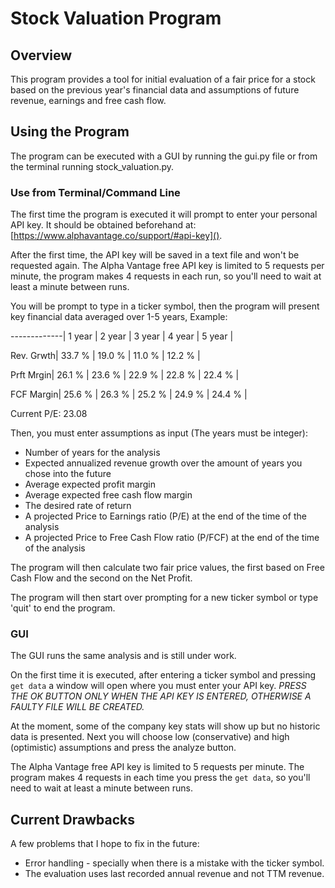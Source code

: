 # Stock Valuation Program
## Overview
This program provides a tool for initial evaluation of a fair price for a stock based
on the previous year's financial data and assumptions of future revenue, earnings
and free cash flow.

## Using the Program
The program can be executed with a GUI by running the gui.py file or from the
terminal running stock_valuation.py.
### Use from Terminal/Command Line
The first time the program is executed it will prompt to enter your personal
API key. It should be obtained beforehand at:
[https://www.alphavantage.co/support/#api-key]().

After the first time, the API key will be saved in a text file and won't be requested again.
The Alpha Vantage free API key is limited to 5 requests per minute, the 
program makes 4 requests in each run, so you'll need to wait at least a minute between runs.

You will be prompt to type in a ticker symbol, then the program will present key financial 
data averaged over 1-5 years, Example:

-------------| 1 year | 2 year | 3 year | 4 year | 5 year |

Rev. Grwth| 33.7 % | 19.0 % | 11.0 % | 12.2 % |

Prft Mrgin| 26.1 % | 23.6 % | 22.9 % | 22.8 % | 22.4 % |

FCF Margin| 25.6 % | 26.3 % | 25.2 % | 24.9 % | 24.4 % |

Current P/E: 23.08

Then, you must enter assumptions as input (The years must be integer):
 * Number of years for the analysis
 * Expected annualized revenue growth over the amount of years you chose into the future
 * Average expected profit margin
 * Average expected free cash flow margin
 * The desired rate of return
 * A projected Price to Earnings ratio (P/E) at the end of the time of the analysis
 * A projected Price to Free Cash Flow ratio (P/FCF) at the end of the time of the analysis

The program will then calculate two fair price values, the first based on Free Cash Flow
and the second on the Net Profit.

The program will then start over prompting for a new ticker symbol or type 'quit' to end the program.

### GUI
The GUI runs the same analysis and is still under work.

On the first time it is executed, after entering a ticker symbol and pressing `get data`
a window will open where you must enter your API key.
*PRESS THE OK BUTTON ONLY WHEN THE API KEY IS ENTERED,
OTHERWISE A FAULTY FILE WILL BE CREATED.*

At the moment, some of the company key stats will show up but no historic data
is presented.
Next you will choose low (conservative) and high (optimistic) assumptions and press the analyze button.

The Alpha Vantage free API key is limited to 5 requests per minute.
The program makes 4 requests in each time you press the `get data`, so you'll need to wait at least a minute between runs.

## Current Drawbacks
A few problems that I hope to fix in the future:
* Error handling - specially when there is a mistake with the ticker symbol.
* The evaluation uses last recorded annual revenue and not TTM revenue.